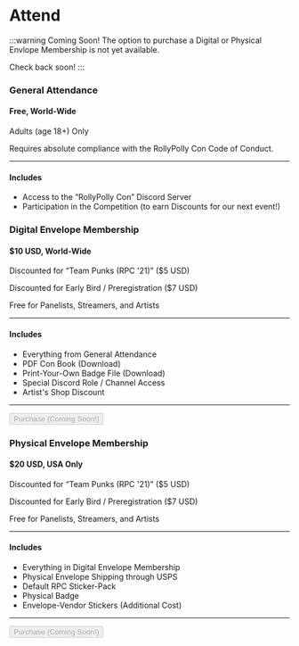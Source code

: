# Attend

:::warning Coming Soon!
The option to purchase a Digital or Physical Envlope Membership is not yet available.

Check back soon!
:::

<div class="card-deck">
    <div class="card-full product-card">
        <h3>General Attendance</h3>
        <h4>Free, World-Wide</h4>
        <p>Adults (age 18+) Only</p>
        <p>Requires absolute compliance with the RollyPolly Con Code of Conduct.</p>
        <hr>
        <h4>Includes</h4>
        <ul>
            <li>Access to the “RollyPolly Con” Discord Server</li>
            <li>Participation in the Competition (to earn Discounts for our next event!)</li>
        </ul>
    </div>
    <div class="card-half product-card">
        <h3>Digital Envelope Membership</h3>
        <h4>$10 USD, World-Wide</h4>
        <p>Discounted for “Team Punks (RPC '21)” ($5 USD)</p>
        <p>Discounted for Early Bird / Preregistration ($7 USD)</p>
        <p>Free for Panelists, Streamers, and Artists</p>
        <hr>
        <h4>Includes</h4>
        <ul>
            <li>Everything from  General Attendance</li>
            <li>PDF Con Book (Download)</li>
            <li>Print-Your-Own Badge File (Download)</li>
            <li>Special Discord Role / Channel Access</li>
            <li>Artist's Shop Discount</li>
        </ul>
        <hr>
        <div class="text-center">
            <!-- When there's a link, make this an <a> tag with the same classes and no disabled attribute! -->
            <button class="btn btn-primary" disabled>Purchase (Coming Soon!)</button>
        </div>
    </div>
    <div class="card-half product-card">
        <h3>Physical Envelope Membership</h3>
        <h4>$20 USD, USA Only</h4>
        <p></p>
        <p>Discounted for “Team Punks (RPC '21)” ($5 USD)</p>
        <p>Discounted for Early Bird / Preregistration ($7 USD)</p>
        <p>Free for Panelists, Streamers, and Artists</p>
        <hr>
        <h4>Includes</h4>
        <ul>
            <li>Everything in Digital Envelope Membership</li>
            <li>Physical Envelope Shipping through USPS</li>
            <li>Default RPC Sticker-Pack</li>
            <li>Physical Badge</li>
            <li>Envelope-Vendor Stickers (Additional Cost)</li>
        </ul>
        <hr>
        <div class="text-center">
            <!-- When there's a link, make this an <a> tag with the same classes and no disabled attribute! -->
            <button class="btn btn-primary" disabled>Purchase (Coming Soon!)</button>
        </div>
    </div>
</div>